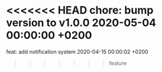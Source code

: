 <<<<<<< HEAD
chore: bump version to v1.0.0 2020-05-04 00:00:00 +0200
=======
feat: add notification system 2020-04-15 00:00:02 +0200
>>>>>>> feature
